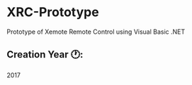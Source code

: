 # XRC-Prototype
Prototype of Xemote Remote Control using Visual Basic .NET

## Creation Year 🕐:
2017
